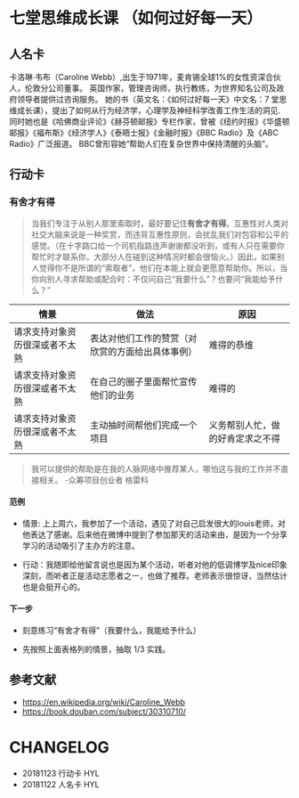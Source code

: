 # 七堂思维成长课 （如何过好每一天）


## 人名卡


卡洛琳·韦布（Caroline Webb）,出生于1971年，麦肯锡全球1%的女性资深合伙人，伦敦分公司董事。
英国作家，管理咨询师，执行教练，为世界知名公司及政府领导者提供过咨询服务。
她的书（英文名：《如何过好每一天》中文名：7 堂思维成长课），提出了如何从行为经济学，心理学及神经科学改善工作生活的洞见.
同时她也是《哈佛商业评论》《赫芬顿邮报》专栏作家，曾被《纽约时报》《华盛顿邮报》《福布斯》《经济学人》《泰晤士报》《金融时报》《BBC Radio》及《ABC Radio》广泛报道。
BBC曾形容她“帮助人们在复杂世界中保持清醒的头脑”。

## 行动卡

### 有舍才有得

> 当我们专注于从别人那里索取时，最好要记住**有舍才有得**。互惠性对人类对社交大脑来说是一种奖赏，而违背互惠性原则，会扰乱我们对包容和公平的感觉。（在十字路口给一个司机指路连声谢谢都没听到，或有人只在需要你帮忙时才联系你，大部分人在碰到这种情况时都会很恼火。）因此，如果别人觉得你不是所谓的“索取者”，他们在本能上就会更愿意帮助你。所以，当你向别人寻求帮助或配合时：不仅问自己“我要什么”？也要问“我能给予什么？”



| 情景 | 做法 | 原因|
| ------ | ------ | ------ |
| 请求支持对象资历很深或者不太熟 | 表达对他们工作的赞赏（对欣赏的方面给出具体事例） | 难得的恭维 |
| 请求支持对象资历很深或者不太熟 | 在自己的圈子里面帮忙宣传他们的业务 |难得的 |
| 请求支持对象资历很深或者不太熟 | 主动抽时间帮他们完成一个项目 |义务帮别人忙，做的好肯定求之不得|

> 我可以提供的帮助是在我的人脉网络中推荐某人，哪怕这与我的工作并不直接相关。  -众筹项目创业者 格雷科

#### 范例

- 情景: 上上周六，我参加了一个活动，遇见了对自己启发很大的louis老师，对他表达了感谢。后来他在微博中提到了参加那天的活动来由，是因为一个分享学习的活动吸引了主办方的注意。

- 行动：我随即给他留言说也是因为某个活动，听者对他的低调博学及nice印象深刻，而听者正是活动志愿者之一，也做了推荐。老师表示很惊讶，当然估计也是会挺开心的。


#### 下一步

- 刻意练习“有舍才有得”（我要什么，我能给予什么）

- 先按照上面表格列的情景，抽取 1/3 实践。




## 参考文献

* https://en.wikipedia.org/wiki/Caroline_Webb
* https://book.douban.com/subject/30310710/

# CHANGELOG

- 20181123 行动卡 HYL
- 20181122 人名卡 HYL
